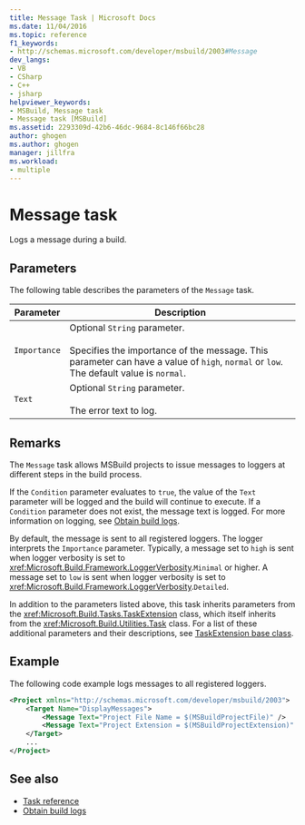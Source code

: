 ```yaml
---
title: Message Task | Microsoft Docs
ms.date: 11/04/2016
ms.topic: reference
f1_keywords:
- http://schemas.microsoft.com/developer/msbuild/2003#Message
dev_langs:
- VB
- CSharp
- C++
- jsharp
helpviewer_keywords:
- MSBuild, Message task
- Message task [MSBuild]
ms.assetid: 2293309d-42b6-46dc-9684-8c146f66bc28
author: ghogen
ms.author: ghogen
manager: jillfra
ms.workload:
- multiple
---
```

# Message task

Logs a message during a build.

## Parameters

 The following table describes the parameters of the `Message` task.

|Parameter|Description|
|---------------|-----------------|
|`Importance`|Optional `String` parameter.<br /><br /> Specifies the importance of the message. This parameter can have a value of `high`, `normal` or `low`. The default value is `normal`.|
|`Text`|Optional `String` parameter.<br /><br /> The error text to log.|

## Remarks

 The `Message` task allows MSBuild projects to issue messages to loggers at different steps in the build process.

 If the `Condition` parameter evaluates to `true`, the value of the `Text` parameter will be logged and the build will continue to execute. If a `Condition` parameter does not exist, the message text is logged. For more information on logging, see [Obtain build logs](../msbuild/obtaining-build-logs-with-msbuild.md).

 By default, the message is sent to all registered loggers. The logger interprets the `Importance` parameter. Typically, a message set to `high` is sent when logger verbosity is set to <xref:Microsoft.Build.Framework.LoggerVerbosity>.`Minimal` or higher. A message set to `low` is sent when logger verbosity is set to <xref:Microsoft.Build.Framework.LoggerVerbosity>.`Detailed`.

 In addition to the parameters listed above, this task inherits parameters from the <xref:Microsoft.Build.Tasks.TaskExtension> class, which itself inherits from the <xref:Microsoft.Build.Utilities.Task> class. For a list of these additional parameters and their descriptions, see [TaskExtension base class](../msbuild/taskextension-base-class.md).

## Example

 The following code example logs messages to all registered loggers.

```xml
<Project xmlns="http://schemas.microsoft.com/developer/msbuild/2003">
    <Target Name="DisplayMessages">
        <Message Text="Project File Name = $(MSBuildProjectFile)" />
        <Message Text="Project Extension = $(MSBuildProjectExtension)" />
    </Target>
    ...
</Project>
```

## See also

- [Task reference](../msbuild/msbuild-task-reference.md)
- [Obtain build logs](../msbuild/obtaining-build-logs-with-msbuild.md)
